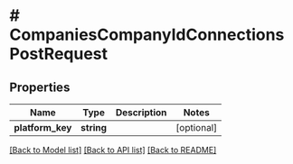 # # CompaniesCompanyIdConnectionsPostRequest

## Properties

Name | Type | Description | Notes
------------ | ------------- | ------------- | -------------
**platform_key** | **string** |  | [optional]

[[Back to Model list]](../../README.md#models) [[Back to API list]](../../README.md#endpoints) [[Back to README]](../../README.md)
